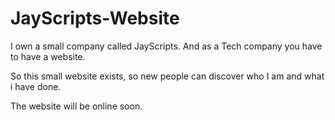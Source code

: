 # JayScripts-Website

I own a small company called JayScripts. And as a Tech company you have to have a website.

So this small website exists, so new people can discover who I am and what i have done.

The website will be online soon.
